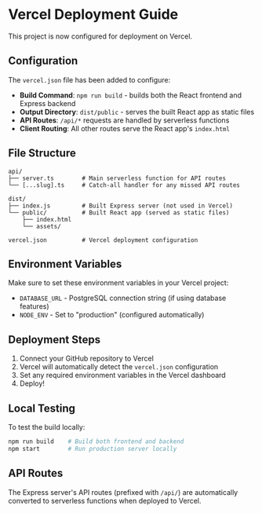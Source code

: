 # Vercel Deployment Guide

This project is now configured for deployment on Vercel.

## Configuration

The `vercel.json` file has been added to configure:

- **Build Command**: `npm run build` - builds both the React frontend and Express backend
- **Output Directory**: `dist/public` - serves the built React app as static files  
- **API Routes**: `/api/*` requests are handled by serverless functions
- **Client Routing**: All other routes serve the React app's `index.html`

## File Structure

```
api/
├── server.ts        # Main serverless function for API routes
└── [...slug].ts     # Catch-all handler for any missed API routes

dist/
├── index.js         # Built Express server (not used in Vercel)
└── public/          # Built React app (served as static files)
    ├── index.html
    └── assets/

vercel.json          # Vercel deployment configuration
```

## Environment Variables

Make sure to set these environment variables in your Vercel project:

- `DATABASE_URL` - PostgreSQL connection string (if using database features)
- `NODE_ENV` - Set to "production" (configured automatically)

## Deployment Steps

1. Connect your GitHub repository to Vercel
2. Vercel will automatically detect the `vercel.json` configuration
3. Set any required environment variables in the Vercel dashboard
4. Deploy!

## Local Testing

To test the build locally:

```bash
npm run build    # Build both frontend and backend
npm start        # Run production server locally
```

## API Routes

The Express server's API routes (prefixed with `/api/`) are automatically converted to serverless functions when deployed to Vercel.